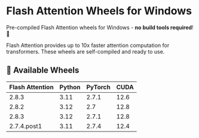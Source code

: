 # Flash Attention Wheels for Windows 

Pre-compiled Flash Attention wheels for Windows - **no build tools required**! 🚀

Flash Attention provides up to 10x faster attention computation for transformers. These wheels are self-compiled and ready to use.

## 🎯 Available Wheels

| Flash Attention | Python | PyTorch | CUDA |
|----------------|--------|---------|------|
| 2.8.3 | 3.11 | 2.7.1 | 12.6 |
| 2.8.2 | 3.12 | 2.7 | 12.8 |
| 2.8.3 | 3.12 | 2.7.1 | 12.8 |
| 2.7.4.post1 | 3.11 | 2.7.4 | 12.4 |



